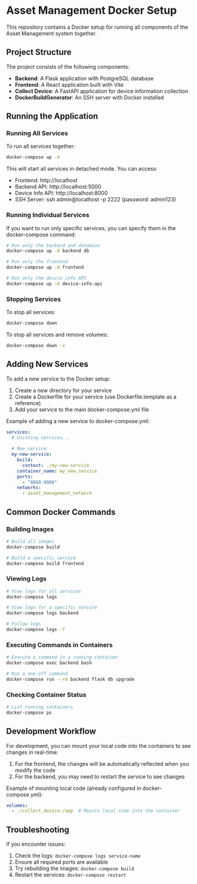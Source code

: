 # Asset Management Docker Setup

This repository contains a Docker setup for running all components of the Asset Management system together.

## Project Structure

The project consists of the following components:

- **Backend**: A Flask application with PostgreSQL database
- **Frontend**: A React application built with Vite
- **Collect Device**: A FastAPI application for device information collection
- **DockerBuildGenerator**: An SSH server with Docker installed

## Running the Application

### Running All Services

To run all services together:

```bash
docker-compose up -d
```

This will start all services in detached mode. You can access:
- Frontend: http://localhost
- Backend API: http://localhost:5000
- Device Info API: http://localhost:8000
- SSH Server: ssh admin@localhost -p 2222 (password: admin123)

### Running Individual Services

If you want to run only specific services, you can specify them in the docker-compose command:

```bash
# Run only the backend and database
docker-compose up -d backend db

# Run only the frontend
docker-compose up -d frontend

# Run only the device info API
docker-compose up -d device-info-api
```

### Stopping Services

To stop all services:

```bash
docker-compose down
```

To stop all services and remove volumes:

```bash
docker-compose down -v
```

## Adding New Services

To add a new service to the Docker setup:

1. Create a new directory for your service
2. Create a Dockerfile for your service (use Dockerfile.template as a reference)
3. Add your service to the main docker-compose.yml file

Example of adding a new service to docker-compose.yml:

```yaml
services:
  # Existing services...
  
  # New service
  my-new-service:
    build:
      context: ./my-new-service
    container_name: my_new_service
    ports:
      - "8888:8888"
    networks:
      - asset_management_network
```

## Common Docker Commands

### Building Images

```bash
# Build all images
docker-compose build

# Build a specific service
docker-compose build frontend
```

### Viewing Logs

```bash
# View logs for all services
docker-compose logs

# View logs for a specific service
docker-compose logs backend

# Follow logs
docker-compose logs -f
```

### Executing Commands in Containers

```bash
# Execute a command in a running container
docker-compose exec backend bash

# Run a one-off command
docker-compose run --rm backend flask db upgrade
```

### Checking Container Status

```bash
# List running containers
docker-compose ps
```

## Development Workflow

For development, you can mount your local code into the containers to see changes in real-time:

1. For the frontend, the changes will be automatically reflected when you modify the code
2. For the backend, you may need to restart the service to see changes

Example of mounting local code (already configured in docker-compose.yml):

```yaml
volumes:
  - ./collect_device:/app  # Mounts local code into the container
```

## Troubleshooting

If you encounter issues:

1. Check the logs: `docker-compose logs service-name`
2. Ensure all required ports are available
3. Try rebuilding the images: `docker-compose build`
4. Restart the services: `docker-compose restart`
